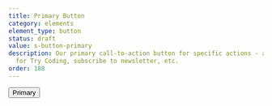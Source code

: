 ```yaml
---
title: Primary Button
category: elements
element_type: button
status: draft
value: s-button-primary
description: Our primary call-to-action button for specific actions - apply, register
  for Try Coding, subscribe to newsletter, etc.
order: 188
---
```

<button class="s-button s-button-primary">Primary</button>